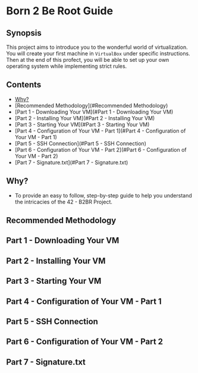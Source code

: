 
# Born 2 Be Root Guide

##  Synopsis

This project aims to introduce you to the wonderful world of virtualization.
You will create your first machine in `VirtualBox` under specific instructions. Then at the end of this profect, you will be able to set up your own operating system while implementing strict rules.

## Contents

- [Why?](#Why)
- [Recommended Methodology](#Recommended Methodology)
- [Part 1 - Downloading Your VM](#Part 1 - Downloading Your VM)
- [Part 2 - Installing Your VM](#Part 2 - Installing Your VM)
- [Part 3 - Starting Your VM](#Part 3 - Starting Your VM)
- [Part 4 - Configuration of Your VM - Part 1](#Part 4 - Configuration of Your VM - Part 1)
- [Part 5 - SSH Connection](#Part 5 - SSH Connection)
- [Part 6 - Configuration of Your VM - Part 2](#Part 6 - Configuration of Your VM - Part 2)
- [Part 7 - Signature.txt](#Part 7 - Signature.txt)

## Why?

- To provide an easy to follow, step-by-step guide to help you understand the intricacies of the 42 - B2BR Project.

## Recommended Methodology
## Part 1 - Downloading Your VM
## Part 2 - Installing Your VM
## Part 3 - Starting Your VM
## Part 4 - Configuration of Your VM - Part 1
## Part 5 - SSH Connection
## Part 6 - Configuration of Your VM - Part 2
## Part 7 - Signature.txt